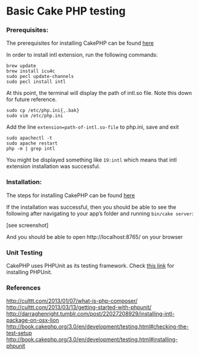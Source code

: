 Basic Cake PHP testing
======================

### Prerequisites: ###

The prerequisites for installing CakePHP can be found [here](http://book.cakephp.org/3.0/en/installation.html#requirements)

In order to install intl extension, run the following commands:

    brew update
    brew install icu4c
    sudo pecl update-channels
    sudo pecl install intl
    
At this point, the terminal will display the path of intl.so file. Note this down for future reference.

    sudo cp /etc/php.ini{,.bak}
    sudo vim /etc/php.ini
    
Add the line `extension=path-of-intl.so-file` to php.ini, save and exit

    sudo apachectl -t
    sudo apache restart
    php -m | grep intl
    
You might be displayed something like `19:intl` which means that intl extension installation was successful.

### Installation: ###

The steps for installing CakePHP can be found [here](http://book.cakephp.org/3.0/en/installation.html#installing-cakephp)

If the installation was successful, then you should be able to see the following after navigating to your app’s folder and running `bin/cake server`:

[see screenshot]

And you should be able to open http://localhost:8765/ on your browser

### Unit Testing ###

CakePHP uses PHPUnit as its testing framework. Check [this link](http://book.cakephp.org/3.0/en/development/testing.html#installing-phpunit) for installing PHPUnit.


### References ###

http://culttt.com/2013/01/07/what-is-php-composer/
http://culttt.com/2013/03/13/getting-started-with-phpunit/
http://darraghenright.tumblr.com/post/22027208929/installing-intl-package-on-osx-lion
http://book.cakephp.org/3.0/en/development/testing.html#checking-the-test-setup
http://book.cakephp.org/3.0/en/development/testing.html#installing-phpunit
